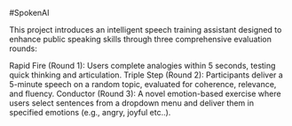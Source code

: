
#SpokenAI

This project introduces an intelligent speech training assistant designed to enhance public speaking skills through three comprehensive evaluation rounds:

Rapid Fire (Round 1): Users complete analogies within 5 seconds, testing quick thinking and articulation.
Triple Step (Round 2): Participants deliver a 5-minute speech on a random topic, evaluated for coherence, relevance, and fluency.
Conductor (Round 3): A novel emotion-based exercise where users select sentences from a dropdown menu and deliver them in specified emotions (e.g., angry, joyful etc..).

